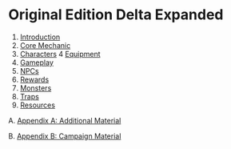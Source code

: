 # Original Edition Delta Expanded

1. [Introduction](introduction.md)
2. [Core Mechanic](core-mechanic.md)
3. [Characters](characters.md)
4  [Equipment](equipment.md)
5. [Gameplay](gameplay.md)
6. [NPCs](npcs.md)
7. [Rewards](rewards.md)
8. [Monsters](monsters.md)
9. [Traps](traps.md)
10. [Resources](resources.md)

A. [Appendix A: Additional Material](x-additional-material.md)

B. [Appendix B: Campaign Material](x-campaign-material.md)
